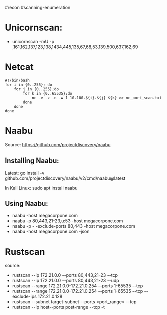 #recon #scanning-enumeration
# Unicornscan: 
- unicornscan -mU -p ,161,162,137,123,138,1434,445,135,67,68,53,139,500,637,162,69

# Netcat
```
#!/bin/bash
for i in {0..255}; do
    for j in {0..255};do
        for k in {0..65535};do
            nc -v -z -n -w 1 10.100.${i}.${j} ${k} >> nc_port_scan.txt
        done
    done
done
```

# Naabu

Source: https://github.com/projectdiscovery/naabu

## Installing Naabu: 

Latest: 
go install -v github.com/projectdiscovery/naabu/v2/cmd/naabu@latest
 
 In Kali Linux: 
 sudo apt install naabu
 
 ## Using Naabu: 
 - naabu -host megacorpone.com
 - naabu -p 80,443,21-23,u:53 -host megacorpone.com
 - naabu -p - -exclude-ports 80,443 -host megacorpone.com
 - naabu -host megacorpone.com -json

# Rustscan
source: 
- rustscan --ip 172.21.0.0 --ports  80,443,21-23 --tcp
- rustscan --ip 172.21.0.0 --ports  80,443,21-23 --udp
- rustscan --range 172.21.0.0-172.21.0.254 --ports 1-65535 --tcp
- rustscan --range 172.21.0.0-172.21.0.254 --ports 1-65535 --tcp --exclude-ips 172.21.0.128
- rustscan --subnet target-subnet --ports <port_range> --tcp
- rustscan --ip host--ports post-range --tcp -t <number-of-threads>
